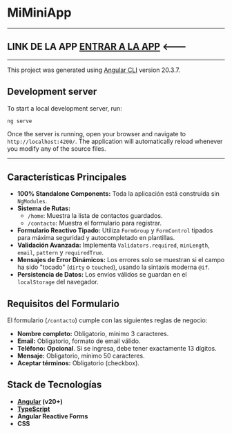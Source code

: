 # MiMiniApp

---
LINK DE LA APP [ENTRAR A LA APP](https://lsnoglos.github.io/mini-app-angular/home) <---
---
---
This project was generated using [Angular CLI](https://github.com/angular/angular-cli) version 20.3.7.

## Development server

To start a local development server, run:

```bash
ng serve
```

Once the server is running, open your browser and navigate to `http://localhost:4200/`. The application will automatically reload whenever you modify any of the source files.

---

## Características Principales

* **100% Standalone Components:** Toda la aplicación está construida sin `NgModules`.
* **Sistema de Rutas:**
    * `/home`: Muestra la lista de contactos guardados.
    * `/contacto`: Muestra el formulario para registrar.
* **Formulario Reactivo Tipado:** Utiliza `FormGroup` y `FormControl` tipados para máxima seguridad y autocompletado en plantillas.
* **Validación Avanzada:** Implementa `Validators.required`, `minLength`, `email`, `pattern` y `requiredTrue`.
* **Mensajes de Error Dinámicos:** Los errores solo se muestran si el campo ha sido "tocado" (`dirty` o `touched`), usando la sintaxis moderna `@if`.
* **Persistencia de Datos:** Los envíos válidos se guardan en el `localStorage` del navegador.

## Requisitos del Formulario

El formulario (`/contacto`) cumple con las siguientes reglas de negocio:

* **Nombre completo:** Obligatorio, mínimo 3 caracteres.
* **Email:** Obligatorio, formato de email válido.
* **Teléfono:** **Opcional**. Si se ingresa, debe tener exactamente 13 dígitos.
* **Mensaje:** Obligatorio, mínimo 50 caracteres.
* **Aceptar términos:** Obligatorio (checkbox).

## Stack de Tecnologías

* **[Angular](https://angular.io/) (v20+)**
* **[TypeScript](https://www.typescriptlang.org/)**
* **Angular Reactive Forms**
* **CSS**
